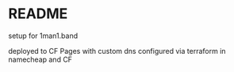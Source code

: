 # README

setup for 1man1.band

deployed to CF Pages with custom dns configured via terraform in namecheap and CF
